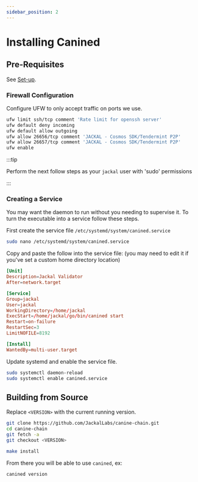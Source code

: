 ```yaml
---
sidebar_position: 2
---
```


# Installing Canined

## Pre-Requisites

See [Set-up](../1_install.md).

### Firewall Configuration

Configure UFW to only accept traffic on ports we use.

```bash
ufw limit ssh/tcp comment 'Rate limit for openssh server'
ufw default deny incoming
ufw default allow outgoing
ufw allow 26656/tcp comment 'JACKAL - Cosmos SDK/Tendermint P2P'
ufw allow 26657/tcp comment 'JACKAL - Cosmos SDK/Tendermint P2P'
ufw enable
```

:::tip

Perform the next follow steps as your `jackal` user with 'sudo' permissions

:::

### Creating a Service

You may want the daemon to run without you needing to supervise it. To turn the executable into a service follow these
steps.

First create the service file `/etc/systemd/system/canined.service`

```sh
sudo nano /etc/systemd/system/canined.service
```

Copy and paste the follow into the service file: (you may need to edit it if you've set a custom home directory
location)

```conf
[Unit]
Description=Jackal Validator
After=network.target

[Service]
Group=jackal
User=jackal
WorkingDirectory=/home/jackal
ExecStart=/home/jackal/go/bin/canined start
Restart=on-failure
RestartSec=3
LimitNOFILE=8192

[Install]
WantedBy=multi-user.target
```

Update systemd and enable the service file.

```sh
sudo systemctl daemon-reload
sudo systemctl enable canined.service
```

## Building from Source

Replace `<VERSION>` with the current running version.

```sh
git clone https://github.com/JackalLabs/canine-chain.git
cd canine-chain
git fetch -a
git checkout <VERSION>

make install
```

From there you will be able to use `canined`, ex:

```sh
canined version
```
